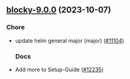 

## [blocky-9.0.0](https://github.com/truecharts/charts/compare/blocky-8.0.1...blocky-9.0.0) (2023-10-07)

### Chore

- update helm general major (major) ([#11104](https://github.com/truecharts/charts/issues/11104))
  
  ### Docs

- Add more to Setup-Guide ([#12235](https://github.com/truecharts/charts/issues/12235))
  
  